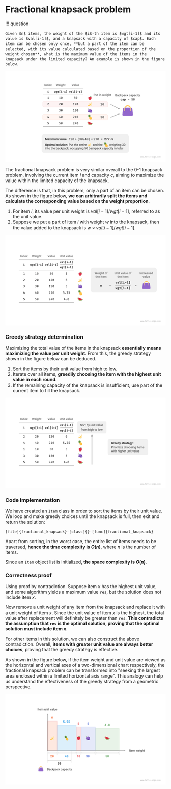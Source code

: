 # Fractional knapsack problem

!!! question

    Given $n$ items, the weight of the $i$-th item is $wgt[i-1]$ and its value is $val[i-1]$, and a knapsack with a capacity of $cap$. Each item can be chosen only once, **but a part of the item can be selected, with its value calculated based on the proportion of the weight chosen**, what is the maximum value of the items in the knapsack under the limited capacity? An example is shown in the figure below.

![Example data of the fractional knapsack problem](fractional_knapsack_problem.assets/fractional_knapsack_example.png)

The fractional knapsack problem is very similar overall to the 0-1 knapsack problem, involving the current item $i$ and capacity $c$, aiming to maximize the value within the limited capacity of the knapsack.

The difference is that, in this problem, only a part of an item can be chosen. As shown in the figure below, **we can arbitrarily split the items and calculate the corresponding value based on the weight proportion**.

1. For item $i$, its value per unit weight is $val[i-1] / wgt[i-1]$, referred to as the unit value.
2. Suppose we put a part of item $i$ with weight $w$ into the knapsack, then the value added to the knapsack is $w \times val[i-1] / wgt[i-1]$.

![Value per unit weight of the item](fractional_knapsack_problem.assets/fractional_knapsack_unit_value.png)

### Greedy strategy determination

Maximizing the total value of the items in the knapsack **essentially means maximizing the value per unit weight**. From this, the greedy strategy shown in the figure below can be deduced.

1. Sort the items by their unit value from high to low.
2. Iterate over all items, **greedily choosing the item with the highest unit value in each round**.
3. If the remaining capacity of the knapsack is insufficient, use part of the current item to fill the knapsack.

![Greedy strategy of the fractional knapsack problem](fractional_knapsack_problem.assets/fractional_knapsack_greedy_strategy.png)

### Code implementation

We have created an `Item` class in order to sort the items by their unit value. We loop and make greedy choices until the knapsack is full, then exit and return the solution:

```src
[file]{fractional_knapsack}-[class]{}-[func]{fractional_knapsack}
```

Apart from sorting, in the worst case, the entire list of items needs to be traversed, **hence the time complexity is $O(n)$**, where $n$ is the number of items.

Since an `Item` object list is initialized, **the space complexity is $O(n)$**.

### Correctness proof

Using proof by contradiction. Suppose item $x$ has the highest unit value, and some algorithm yields a maximum value `res`, but the solution does not include item $x$.

Now remove a unit weight of any item from the knapsack and replace it with a unit weight of item $x$. Since the unit value of item $x$ is the highest, the total value after replacement will definitely be greater than `res`. **This contradicts the assumption that `res` is the optimal solution, proving that the optimal solution must include item $x$**.

For other items in this solution, we can also construct the above contradiction. Overall, **items with greater unit value are always better choices**, proving that the greedy strategy is effective.

As shown in the figure below, if the item weight and unit value are viewed as the horizontal and vertical axes of a two-dimensional chart respectively, the fractional knapsack problem can be transformed into "seeking the largest area enclosed within a limited horizontal axis range". This analogy can help us understand the effectiveness of the greedy strategy from a geometric perspective.

![Geometric representation of the fractional knapsack problem](fractional_knapsack_problem.assets/fractional_knapsack_area_chart.png)
